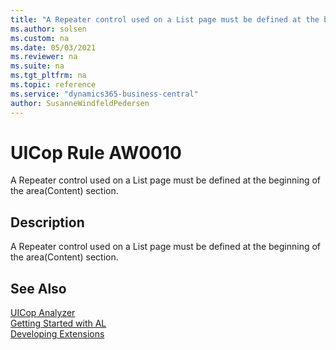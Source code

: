 ```yaml
---
title: "A Repeater control used on a List page must be defined at the beginning of the area(Content) section."
ms.author: solsen
ms.custom: na
ms.date: 05/03/2021
ms.reviewer: na
ms.suite: na
ms.tgt_pltfrm: na
ms.topic: reference
ms.service: "dynamics365-business-central"
author: SusanneWindfeldPedersen
---
```

[//]: # (START>DO_NOT_EDIT)
[//]: # (IMPORTANT:Do not edit any of the content between here and the END>DO_NOT_EDIT.)
[//]: # (Any modifications should be made in the .xml files in the ModernDev repo.)
# UICop Rule AW0010
A Repeater control used on a List page must be defined at the beginning of the area(Content) section.

## Description
A Repeater control used on a List page must be defined at the beginning of the area(Content) section.

[//]: # (IMPORTANT: END>DO_NOT_EDIT)
## See Also  
[UICop Analyzer](uicop.md)  
[Getting Started with AL](../devenv-get-started.md)  
[Developing Extensions](../devenv-dev-overview.md)  